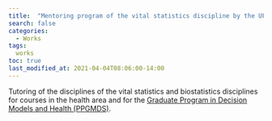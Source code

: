 ```yaml
---
title:  "Mentoring program of the vital statistics discipline by the UFPB statistics department"
search: false
categories: 
  - Works
tags:
  works
toc: true
last_modified_at: 2021-04-04T08:06:00-14:00
---
```

Tutoring of the disciplines of the vital statistics and biostatistics disciplines for courses in the health area and for the [Graduate Program in Decision Models and Health (PPGMDS)](https://sigaa.ufpb.br/sigaa/public/programa/portal.jsf?id=1895).

